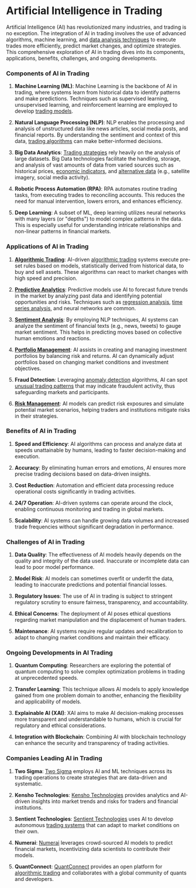 # Artificial Intelligence in Trading

Artificial Intelligence (AI) has revolutionized many industries, and trading is no exception. The integration of AI in trading involves the use of advanced algorithms, machine learning, and [data analysis techniques](../d/data_analysis_techniques.md) to execute trades more efficiently, predict market changes, and optimize strategies. This comprehensive exploration of AI in trading dives into its components, applications, benefits, challenges, and ongoing developments.

### Components of AI in Trading

1. **Machine Learning (ML)**: 
   Machine Learning is the backbone of AI in trading, where systems learn from historical data to identify patterns and make predictions. Techniques such as supervised learning, unsupervised learning, and reinforcement learning are employed to develop [trading models](../t/trading_models.md).

2. **Natural Language Processing (NLP)**: 
   NLP enables the processing and analysis of unstructured data like news articles, social media posts, and financial reports. By understanding the sentiment and context of this data, [trading algorithms](../t/trading_algorithms.md) can make better-informed decisions.

3. **Big Data Analytics**: 
   [Trading strategies](../t/trading_strategies.md) rely heavily on the analysis of large datasets. Big Data technologies facilitate the handling, storage, and analysis of vast amounts of data from varied sources such as historical prices, [economic indicators](../e/economic_indicators.md), and [alternative data](../a/alternative_data.md) (e.g., satellite imagery, social media activity).

4. **Robotic Process Automation (RPA)**:
   RPA automates routine trading tasks, from executing trades to reconciling accounts. This reduces the need for manual intervention, lowers errors, and enhances efficiency.

5. **Deep Learning**:
   A subset of ML, deep learning utilizes neural networks with many layers (or "depths") to model complex patterns in the data. This is especially useful for understanding intricate relationships and non-linear patterns in financial markets.

### Applications of AI in Trading

1. **[Algorithmic Trading](../a/algorithmic_trading.md)**: 
   AI-driven [algorithmic trading](../a/algorithmic_trading.md) systems execute pre-set rules based on models, statistically derived from historical data, to buy and sell assets. These algorithms can react to market changes with high speed and precision.

2. **[Predictive Analytics](../p/predictive_analytics.md)**:
   Predictive models use AI to forecast future trends in the market by analyzing past data and identifying potential opportunities and risks. Techniques such as [regression analysis](../r/regression_analysis.md), [time series analysis](../t/time_series_analysis.md), and neural networks are common.

3. **[Sentiment Analysis](../s/sentiment_analysis.md)**:
   By employing NLP techniques, AI systems can analyze the sentiment of financial texts (e.g., news, tweets) to gauge market sentiment. This helps in predicting moves based on collective human emotions and reactions.

4. **[Portfolio Management](../p/portfolio_management.md)**: 
   AI assists in creating and managing investment portfolios by balancing risk and returns. AI can dynamically adjust portfolios based on changing market conditions and investment objectives.

5. **Fraud Detection**:
   Leveraging [anomaly detection](../a/anomaly_detection.md) algorithms, AI can spot [unusual trading patterns](../u/unusual_trading_patterns.md) that may indicate fraudulent activity, thus safeguarding markets and participants.

6. **[Risk Management](../r/risk_management.md)**: 
   AI models can predict risk exposures and simulate potential market scenarios, helping traders and institutions mitigate risks in their strategies.

### Benefits of AI in Trading

1. **Speed and Efficiency**:
   AI algorithms can process and analyze data at speeds unattainable by humans, leading to faster decision-making and execution.

2. **Accuracy**:
   By eliminating human errors and emotions, AI ensures more precise trading decisions based on data-driven insights.

3. **Cost Reduction**:
   Automation and efficient data processing reduce operational costs significantly in trading activities.

4. **24/7 Operation**:
   AI-driven systems can operate around the clock, enabling continuous monitoring and trading in global markets.

5. **Scalability**:
   AI systems can handle growing data volumes and increased trade frequencies without significant degradation in performance.

### Challenges of AI in Trading

1. **Data Quality**:
   The effectiveness of AI models heavily depends on the quality and integrity of the data used. Inaccurate or incomplete data can lead to poor model performance.

2. **Model Risk**:
   AI models can sometimes overfit or underfit the data, leading to inaccurate predictions and potential financial losses.

3. **Regulatory Issues**:
   The use of AI in trading is subject to stringent regulatory scrutiny to ensure fairness, transparency, and accountability.

4. **Ethical Concerns**:
   The deployment of AI poses ethical questions regarding market manipulation and the displacement of human traders.

5. **Maintenance**:
   AI systems require regular updates and recalibration to adapt to changing market conditions and maintain their efficacy.

### Ongoing Developments in AI Trading

1. **Quantum Computing**:
   Researchers are exploring the potential of quantum computing to solve complex optimization problems in trading at unprecedented speeds.

2. **Transfer Learning**:
   This technique allows AI models to apply knowledge gained from one problem domain to another, enhancing the flexibility and applicability of models.

3. **Explainable AI (XAI)**:
   XAI aims to make AI decision-making processes more transparent and understandable to humans, which is crucial for regulatory and ethical considerations.

4. **Integration with Blockchain**:
   Combining AI with blockchain technology can enhance the security and transparency of trading activities.

### Companies Leading AI in Trading

1. **Two Sigma**:
   [Two Sigma](https://www.twosigma.com/) employs AI and ML techniques across its trading operations to create strategies that are data-driven and systematic.

2. **Kensho Technologies**:
   [Kensho Technologies](https://www.kensho.com/) provides analytics and AI-driven insights into market trends and risks for traders and financial institutions.

3. **Sentient Technologies**:
   [Sentient Technologies](https://www.sentient.ai/) uses AI to develop autonomous [trading systems](../t/trading_systems.md) that can adapt to market conditions on their own.

4. **Numerai**:
   [Numerai](https://numer.ai/) leverages crowd-sourced AI models to predict financial markets, incentivizing data scientists to contribute their models.

5. **QuantConnect**:
   [QuantConnect](https://www.quantconnect.com/) provides an open platform for [algorithmic trading](../a/algorithmic_trading.md) and collaborates with a global community of quants and developers.